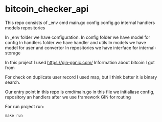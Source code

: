 # bitcoin_checker_api

This repo consists of
_env
cmd
    main.go
config
    config.go
internal
    handlers
    models
    repositories

In _env folder we have configuration.
In config folder we have model for config
In handlers folder we have handler and utils
In models we have model for user and convertor
In repositories we have interface for internal-storage

In this project I used https://gin-gonic.com/
Information about bitcoin I got from  

For check on duplicate user record I used map, but I think better it is binary search.

Our entry point in this repo is cmd/main.go in this file we initialiase config, repository an handlers after we use 
framework GIN for routing

For run project run:
```
make run
```